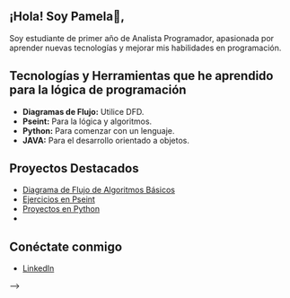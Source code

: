 ## ¡Hola! Soy Pamela👋,


Soy estudiante de primer año de Analista Programador, apasionada por aprender nuevas tecnologías y mejorar mis habilidades en programación.

## Tecnologías y Herramientas que he aprendido para la lógica de programación
- **Diagramas de Flujo:** Utilice DFD.
- **Pseint:** Para la lógica y algoritmos.
- **Python:** Para comenzar con un lenguaje.
- **JAVA:** Para el desarrollo orientado a objetos. 

## Proyectos Destacados
- [Diagrama de Flujo de Algoritmos Básicos](https://github.com/Palvarezlara/diagramas-de-flujo)
- [Ejercicios en Pseint](https://github.com/Palvarezlara/ejercicios-en-pseudocodigo)
- [Proyectos en Python](https://github.com/Palvarezlara/proyectos-en-python)
- 

## Conéctate conmigo
- [LinkedIn](linkedin.com/in/pamela-alvarez-lara-18744872)
  

-->
